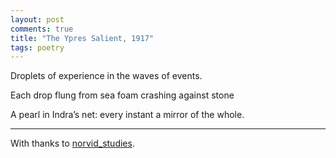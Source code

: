 ```yaml
---
layout: post
comments: true
title: "The Ypres Salient, 1917"
tags: poetry
---
```

Droplets of experience in the waves of events. 

Each drop flung from sea foam crashing against stone

A pearl in Indra’s net: every instant a mirror of the whole.


---
With thanks to [norvid_studies](https://x.com/norvid_studies/status/1977816849661481101).
